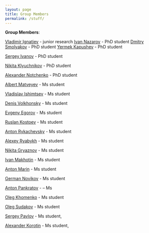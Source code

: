 ```yaml
---
layout: page
title: Group Members
permalink: /stuff/
---
```


**Group Members**:

[Vladimir Ignatiev](/stuff/VladimirIgnatiev) - junior research
[Ivan Nazarov](/stuff/IvanNazarov) - PhD student
[Dmitry Smolyakov](/stuff/DmitrySmolyakov) - PhD student
[Yermek Kapushev](/stuff/YermekKapushev) - PhD student

[Sergey Ivanov](/stuff/SergeyIvanov) - PhD student

[Nikita Klyuchnikov](/stuff/NikitaKlyuchnikov) - PhD student

[Alexander Notchenko](/stuff/AlexanderNotchenko) - PhD student

[Albert Matveyev](/stuff/AlbertMatveyev) - Ms student

[Vladislav Ishimtsev](/stuff/VladislavIshimtsev) - Ms student

[Denis Volkhonsky](/stuff/DenisVolkhonsky) - Ms student

[Evgeny Egorov](/stuff/EvgenyEgorov) - Ms student

[Ruslan Kostoev](/stuff/RuslanKostoev) - Ms student

[Anton Rykachevsky](/stuff/AntonRykachevsky) - Ms student

[Alexey Ryabykh](/stuff/AlexeyRyabykh) - Ms student

[Nikita Gryaznov](/stuff/NikitaGryaznov) - Ms student

[Ivan Makhotin](/stuff/IvanMakhotin) - Ms student

[Anton Marin](/stuff/AntonMarin) - Ms student

[German Novikov](/stuff/GermanNovikov) - Ms student

[Anton Pankratov](/stuff/AntonPankratov) - – Ms

[Oleg Khomenko](/stuff/OlegKhomenko) - Ms student

[Oleg Sudakov](/stuff/OlegSudakov) - Ms student

[Sergey Pavlov](/stuff/SergeyPavlov) - Ms student,

[Alexander Korotin](/stuff/AlexanderKorotin) - Ms student,

